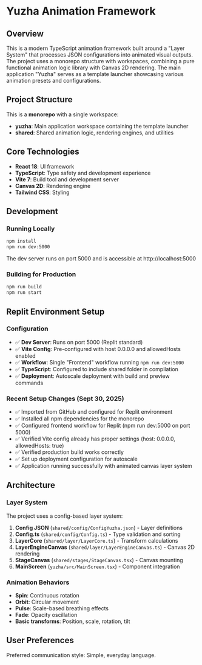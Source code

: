 # Yuzha Animation Framework

## Overview

This is a modern TypeScript animation framework built around a "Layer System" that processes JSON configurations into animated visual outputs. The project uses a monorepo structure with workspaces, combining a pure functional animation logic library with Canvas 2D rendering. The main application "Yuzha" serves as a template launcher showcasing various animation presets and configurations.

## Project Structure

This is a **monorepo** with a single workspace:
- **yuzha**: Main application workspace containing the template launcher
- **shared**: Shared animation logic, rendering engines, and utilities

## Core Technologies

- **React 18**: UI framework
- **TypeScript**: Type safety and development experience
- **Vite 7**: Build tool and development server
- **Canvas 2D**: Rendering engine
- **Tailwind CSS**: Styling

## Development

### Running Locally
```bash
npm install
npm run dev:5000
```

The dev server runs on port 5000 and is accessible at http://localhost:5000

### Building for Production
```bash
npm run build
npm run start
```

## Replit Environment Setup

### Configuration
- ✅ **Dev Server**: Runs on port 5000 (Replit standard)
- ✅ **Vite Config**: Pre-configured with host 0.0.0.0 and allowedHosts enabled
- ✅ **Workflow**: Single "Frontend" workflow running `npm run dev:5000`
- ✅ **TypeScript**: Configured to include shared folder in compilation
- ✅ **Deployment**: Autoscale deployment with build and preview commands

### Recent Setup Changes (Sept 30, 2025)
- ✅ Imported from GitHub and configured for Replit environment
- ✅ Installed all npm dependencies for the monorepo
- ✅ Configured frontend workflow for Replit (npm run dev:5000 on port 5000)
- ✅ Verified Vite config already has proper settings (host: 0.0.0.0, allowedHosts: true)
- ✅ Verified production build works correctly
- ✅ Set up deployment configuration for autoscale
- ✅ Application running successfully with animated canvas layer system

## Architecture

### Layer System
The project uses a config-based layer system:
1. **Config JSON** (`shared/config/ConfigYuzha.json`) - Layer definitions
2. **Config.ts** (`shared/config/Config.ts`) - Type validation and sorting
3. **LayerCore** (`shared/layer/LayerCore.ts`) - Transform calculations
4. **LayerEngineCanvas** (`shared/layer/LayerEngineCanvas.ts`) - Canvas 2D rendering
5. **StageCanvas** (`shared/stages/StageCanvas.tsx`) - Canvas mounting
6. **MainScreen** (`yuzha/src/MainScreen.tsx`) - Component integration

### Animation Behaviors
- **Spin**: Continuous rotation
- **Orbit**: Circular movement
- **Pulse**: Scale-based breathing effects
- **Fade**: Opacity oscillation
- **Basic transforms**: Position, scale, rotation, tilt

## User Preferences

Preferred communication style: Simple, everyday language.
